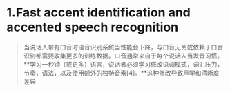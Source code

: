 # 1.Fast accent identification and accented speech recognition
> 当说话人带有口音时语音识别系统当性能会下降，与口音无关或依赖于口音识别都需要收集更多的训练数据。口音通常来自于每个说话人当发音习惯。**学习一秒钟（或更多）语言，说话者必须学习修改语调模式，词汇压力，节奏，语法，以及使用额外的独特音素[4]。**这种修改导致声学和清晰度差异